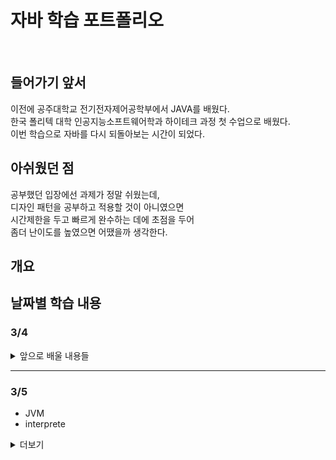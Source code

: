 # 자바 학습 포트폴리오
<br>

## 들어가기 앞서
이전에 공주대학교 전기전자제어공학부에서 JAVA를 배웠다.<br>
한국 폴리텍 대학 인공지능소프트웨어학과 하이테크 과정 첫 수업으로 배웠다.<br>
이번 학습으로 자바를 다시 되돌아보는 시간이 되었다.
<br>

## 아쉬웠던 점
공부했던 입장에선 과제가 정말 쉬웠는데,<br>
디자인 패턴을 공부하고 적용할 것이 아니였으면<br>
시간제한을 두고 빠르게 완수하는 데에 초점을 두어<br>
좀더 난이도를 높였으면 어땠을까 생각한다.


## 개요


## 날짜별 학습 내용

### 3/4

<details>

<summary>앞으로 배울 내용들</summary>

* 자바 요소들


  * 클래스 맴버변수
  * 상속
  * 추상화
  * 인터페이스
  * 객체 다양성
  * 예외(exception)
  
* 유틸클래스


  * math
  * 날짜관련
  * stream
  * Collection
  * 네트워크
  * IO

</details>

---
   
### 3/5
* JVM
* interprete

<details>

<summary> 더보기 </summary>
* JVM이란

![JVM구조](https://github.com/user-attachments/assets/5fff1c24-b5ac-48ec-890a-54cdcd647ab1)

  * java virtual machine(JVM)
  * interpreter


exe파일이 아니다! 클래스 파일이고 JVM이 jre로 읽고 작동하는것이다!

interpreter에 의한 자동컴파일이여서 편집기가 그때그때 오류를 잡아낸다

src폴더 >> .java파일

bin폴더 >> 자동컴파일된 class 파일

bin파일이 안 보이는 이유: 개발자가 개발하기 위해 class파일은 보여줄 필요가 없기 때문

</details>

